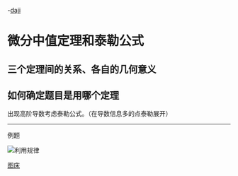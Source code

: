-[daji](#微分中值定理和泰勒公式)

# 微分中值定理和泰勒公式  <!-- omit in toc --> 

## 三个定理间的关系、各自的几何意义

## 如何确定题目是用哪个定理

出现高阶导数考虑泰勒公式。（在导数信息多的点泰勒展开）



***
例题

![利用规律](https://s1.ax1x.com/2020/04/27/JRIXB8.png)

[图床](https://imgchr.com/)
